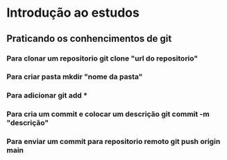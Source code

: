 # Introdução ao estudos
## Praticando os conhencimentos de git 
### Para clonar um repositorio git clone "url do repositorio"
### Para criar pasta mkdir "nome da pasta"
### Para adicionar git add * 
### Para cria um commit e colocar um descrição git commit -m "descrição"
### Para enviar um commit para repositorio remoto git push origin main

